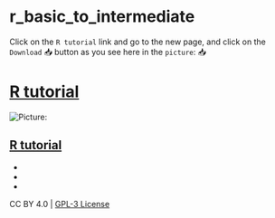 # r_basic_to_intermediate

Click on the `R tutorial` link and go to the new page, and click on the `Download` 📥 button as you see here in the `picture`: 📥
# [R tutorial](https://github.com/abu85/r_basic_to_intermediate/blob/main/r_tutorial_v14.Rmd)


![Picture:](https://github.com/user-attachments/assets/c5894ee9-595a-464e-a90b-8eea89e9b42d)

[R tutorial](https://github.com/abu85/r_basic_to_intermediate/blob/main/r_tutorial_v14.Rmd)
-
-
-
-








CC BY 4.0 | [GPL-3 License](https://choosealicense.com/licenses/gpl-3.0/)
